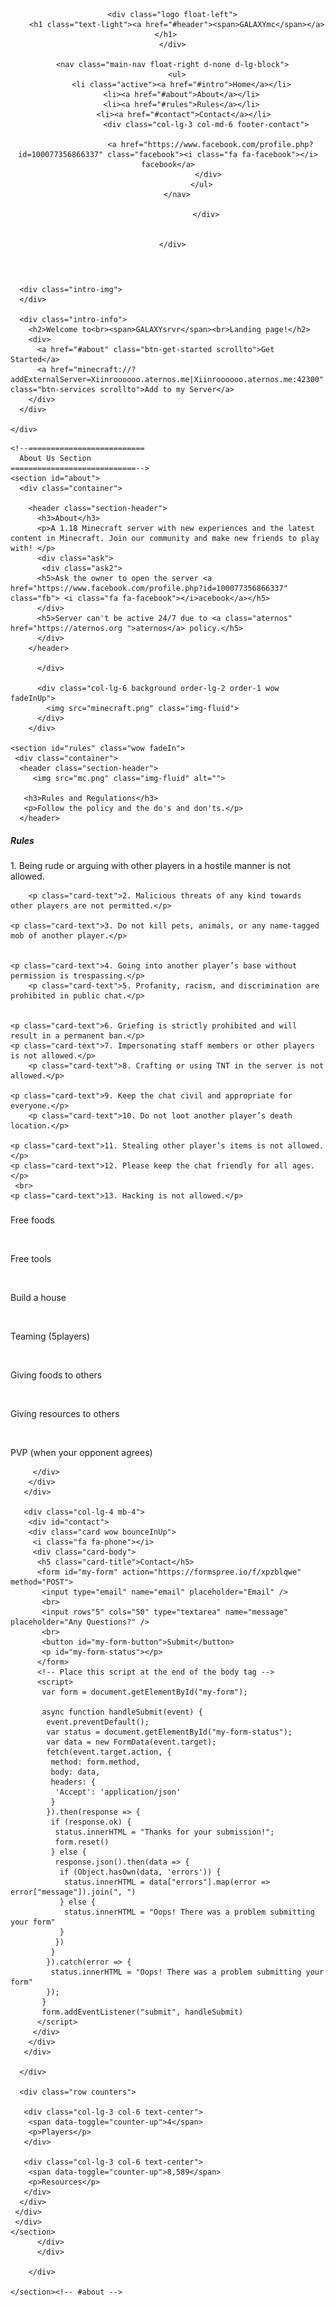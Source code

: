 <!DOCTYPE html>
<html lang="en">
<head>
  <meta charset="utf-8">
  <title>G A L A X Y mcpe</title>
  <meta content="width=device-width, initial-scale=1.0" name="viewport">
  <meta content="" name="keywords">
  <meta content="" name="description">


  <!-- Google Fonts -->
  <link href="https://fonts.googleapis.com/css?family=Open+Sans:300,300i,400,400i,700,700i|Montserrat:300,400,500,700" rel="stylesheet">

  <!-- Bootstrap CSS File -->
  <link href="bootstrap.min.css" rel="stylesheet">

  <!-- Libraries CSS Files -->
  <link href="font-awesome.min.css" rel="stylesheet">
  <link href="animate.min.css" rel="stylesheet">
  <link href="ionicons.min.css" rel="stylesheet">
  <link href="owl.carousel.min.css" rel="stylesheet">
  <link href="lightbox.min.css" rel="stylesheet">

  <!-- Main Stylesheet File -->
  <link href="style.css" rel="stylesheet">
<link rel="icon" href="dias.png">
</head>

<body>

  <!--==========================
  Header
  ============================-->
  <header id="header" class="fixed-top">
    <div class="container">

      <div class="logo float-left">
        <h1 class="text-light"><a href="#header"><span>GALAXYmc</span></a></h1> 
      </div>

      <nav class="main-nav float-right d-none d-lg-block">
        <ul>
          <li class="active"><a href="#intro">Home</a></li>
          <li><a href="#about">About</a></li>
          <li><a href="#rules">Rules</a></li>
           <li><a href="#contact">Contact</a></li>
                     <div class="col-lg-3 col-md-6 footer-contact">
           
                       <a href="https://www.facebook.com/profile.php?id=100077356866337" class="facebook"><i class="fa fa-facebook"></i> facebook</a>
                      </div>
                   </ul>
        </nav>

                     </div>

      
      </div>
  </header>

  <!--==========================
    Intro Section
  ============================-->
  <section id="intro" class="clearfix">
    <div class="container">

      <div class="intro-img">
      </div>

      <div class="intro-info">
        <h2>Welcome to<br><span>GALAXYsrvr</span><br>Landing page!</h2>
        <div>
          <a href="#about" class="btn-get-started scrollto">Get Started</a>
          <a href="minecraft://?addExternalServer=Xiinroooooo.aternos.me|Xiinroooooo.aternos.me:42300" class="btn-services scrollto">Add to my Server</a>
        </div>
      </div>

    </div>
  </section><!-- #intro -->

  <main id="main">

    <!--==========================
      About Us Section
    ============================-->
    <section id="about">
      <div class="container">

        <header class="section-header">
          <h3>About</h3>
          <p>A 1.18 Minecraft server with new experiences and the latest content in Minecraft. Join our community and make new friends to play with! </p>
          <div class="ask">
           <div class="ask2">
          <h5>Ask the owner to open the server <a href="https://www.facebook.com/profile.php?id=100077356866337" class="fb"> <i class="fa fa-facebook"></i>acebook</a></h5>
          </div>
          <h5>Server can't be active 24/7 due to <a class="aternos" href="https://aternos.org ">aternos</a> policy.</h5>
          </div>
        </header>

          </div>

          <div class="col-lg-6 background order-lg-2 order-1 wow fadeInUp">
            <img src="minecraft.png" class="img-fluid">
          </div>
        </div>
        
    <section id="rules" class="wow fadeIn">
     <div class="container">
      <header class="section-header">
         <img src="mc.png" class="img-fluid" alt="">

       <h3>Rules and Regulations</h3>
       <p>Follow the policy and the do's and don'ts.</p>
      </header>
<div class="row row-eq-height justify-content-center">

 <div class="col-lg-4 mb-4">
  <div class="card wow bounceInUp">
   <i class="fa fa-warning"></i>
   <div class="card-body">
    <h5 class="card-title">Rules</h5>
    <p class="card-text">1. Being rude or arguing with other players in a hostile manner is not allowed.</p>
    
        <p class="card-text">2. Malicious threats of any kind towards other players are not permitted.</p>

    <p class="card-text">3. Do not kill pets, animals, or any name-tagged mob of another player.</p>
    

    <p class="card-text">4. Going into another player’s base without permission is trespassing.</p>
        <p class="card-text">5. Profanity, racism, and discrimination are prohibited in public chat.</p>


    <p class="card-text">6. Griefing is strictly prohibited and will result in a permanent ban.</p>
    <p class="card-text">7. Impersonating staff members or other players is not allowed.</p>
        <p class="card-text">8. Crafting or using TNT in the server is not allowed.</p>

    <p class="card-text">9. Keep the chat civil and appropriate for everyone.</p>
        <p class="card-text">10. Do not loot another player’s death location.</p>

    <p class="card-text">11. Stealing other player’s items is not allowed.</p>
    <p class="card-text">12. Please keep the chat friendly for all ages.</p>
     <br>
    <p class="card-text">13. Hacking is not allowed.</p>


   </div>
  </div>
 </div>
       <div class="col-lg-4 mb-4">
        <div class="card wow bounceInUp">
         <i class="fa fa-check"></i>
         <div class="card-body">
          <h5 class="card-title"></h5>
          <p class="card-text"> Free foods</p>
          <br>
          <p class="card-text"> Free tools</p>
           <br>
          <p class="card-text">Build a house</p>
          <br>
          <p class="card-text">Teaming (5players)</p>
          <br>
          <p class="card-text">Giving foods to others</p>
          <br>
          <p class="card-text">Giving resources to others</p>
          <br>
          <p class="card-text">PVP (when your opponent agrees)</p>

         </div>
        </div>
       </div>

       <div class="col-lg-4 mb-4">
        <div id="contact">
        <div class="card wow bounceInUp">
         <i class="fa fa-phone"></i>
         <div class="card-body">
          <h5 class="card-title">Contact</h5>
          <form id="my-form" action="https://formspree.io/f/xpzblqwe" method="POST">
           <input type="email" name="email" placeholder="Email" />
           <br>
           <input rows"5" cols="50" type="textarea" name="message" placeholder="Any Questions?" />
           <br>
           <button id="my-form-button">Submit</button>
           <p id="my-form-status"></p>
          </form>
          <!-- Place this script at the end of the body tag -->
          <script>
           var form = document.getElementById("my-form");
          
           async function handleSubmit(event) {
            event.preventDefault();
            var status = document.getElementById("my-form-status");
            var data = new FormData(event.target);
            fetch(event.target.action, {
             method: form.method,
             body: data,
             headers: {
              'Accept': 'application/json'
             }
            }).then(response => {
             if (response.ok) {
              status.innerHTML = "Thanks for your submission!";
              form.reset()
             } else {
              response.json().then(data => {
               if (Object.hasOwn(data, 'errors')) {
                status.innerHTML = data["errors"].map(error => error["message"]).join(", ")
               } else {
                status.innerHTML = "Oops! There was a problem submitting your form"
               }
              })
             }
            }).catch(error => {
             status.innerHTML = "Oops! There was a problem submitting your form"
            });
           }
           form.addEventListener("submit", handleSubmit)
          </script>
         </div>
        </div>
       </div>

      </div>

      <div class="row counters">

       <div class="col-lg-3 col-6 text-center">
        <span data-toggle="counter-up">4</span>
        <p>Players</p>
       </div>

       <div class="col-lg-3 col-6 text-center">
        <span data-toggle="counter-up">8,589</span>
        <p>Resources</p>
       </div>
      </div>
     </div>
     </div>
    </section>
          </div>
          </div>
          
        </div>

    </section><!-- #about -->


  <a href="#" class="back-to-top"><i class="fa fa-chevron-up"></i></a>
  <!-- <div id="preloader"></div> -->

  <!-- JavaScript Libraries -->
  <script src="jquery.min.js"></script>
  <script src="jquery-migrate.min.js"></script>
  <script src="bootstrap.bundle.min.js"></script>
  <script src="easing.min.js"></script>
  <script src="mobile-nav.js"></script>
  <script src="wow.min.js"></script>
  <script src="waypoints.min.js"></script>
  <script src="counterup.min.js"></script>
  <script src="owl.carousel.min.js"></script>
  <script src="isotope.pkgd.min.js"></script>
  <script src="lightbox.min.js"></script>
  <!-- Contact Form JavaScript File -->

  <!-- Template Main Javascript File -->
  <script src="main.js"></script>

</body>
</html>
